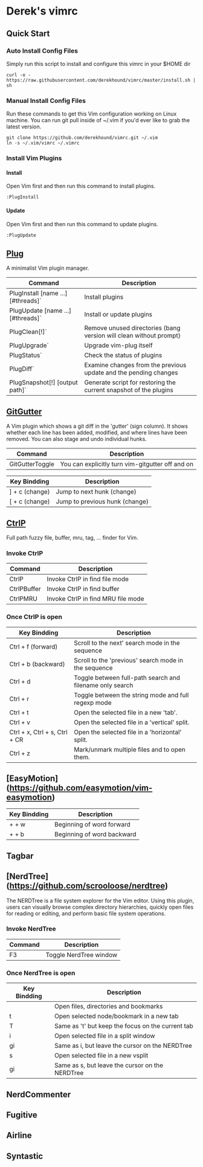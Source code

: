 # Derek's vimrc


## Quick Start

### Auto Install Config Files

Simply run this script to install and configure this vimrc in your $HOME dir

	curl -o - https://raw.githubusercontent.com/derekhound/vimrc/master/install.sh | sh

### Manual Install Config Files

Run these commands to get this Vim configuration working on Linux machine. You can run git pull inside of ~/.vim if you'd ever like to grab the latest version.

    git clone https://github.com/derekhound/vimrc.git ~/.vim
    ln -s ~/.vim/vimrc ~/.vimrc

### Install Vim Plugins

#### Install

Open Vim first and then run this command to install plugins.

    :PlugInstall

#### Update

Open Vim first and then run this command to update plugins.

    :PlugUpdate


## [Plug](https://github.com/junegunn/vim-plug)

A minimalist Vim plugin manager.

| Command                               | Description                                                       |
| ------------------------------------  | ----------------------------------------------------------------- |
| PlugInstall [name ...] [#threads]`    | Install plugins                                                   |
| PlugUpdate [name ...] [#threads]`     | Install or update plugins                                         |
| PlugClean[!]`                         | Remove unused directories (bang version will clean without prompt}|
| PlugUpgrade`                          | Upgrade vim-plug itself                                           |
| PlugStatus`                           | Check the status of plugins                                       |
| PlugDiff`                             | Examine changes from the previous update and the pending changes  |
| PlugSnapshot[!] [output path]`        | Generate script for restoring the current snapshot of the plugins |


## [GitGutter](https://github.com/airblade/vim-gitgutter)

A Vim plugin which shows a git diff in the 'gutter' (sign column). It shows whether each line has been added, modified, and where lines have been removed. You can also stage and undo individual hunks.

| Command                               | Description                                                       |
| ------------------------------------- | ----------------------------------------------------------------- |
| GitGutterToggle                       | You can explicitly turn vim-gitgutter off and on                  |

| Key Bindding                          | Description                                                       |
| ------------------------------------- | ----------------------------------------------------------------- |
| ] + c (change)                        | Jump to next hunk (change)                                        |
| [ + c (change)                        | Jump to previous hunk (change)                                    |

## [CtrlP](https://github.com/kien/ctrlp.vim)

Full path fuzzy file, buffer, mru, tag, ... finder for Vim.

### Invoke CtrlP

| Command                               | Description                                                       |
| ------------------------------------- | ----------------------------------------------------------------- |
| CtrlP                                 | Invoke CtrlP in find file mode                                    |
| CtrlPBuffer                           | Invoke CtrlP in find buffer                                       |
| CtrlPMRU                              | Invoke CtrlP in find MRU file mode                                |

### Once CtrlP is open

| Key Bindding                          | Description                                                       |
| ------------------------------------- | ----------------------------------------------------------------- |
| Ctrl + f (forward)                    | Scroll to the next' search mode in the sequence                   |
| Ctrl + b (backward)                   | Scroll to the 'previous' search mode in the sequence              |
| Ctrl + d                              | Toggle between full-path search and filename only search          |
| Ctrl + r                              | Toggle between the string mode and full regexp mode               |
| Ctrl + t                              | Open the selected file in a new 'tab'.                            |
| Ctrl + v                              | Open the selected file in a 'vertical' split.                     |
| Ctrl + x, Ctrl + s, Ctrl + CR         | Open the selected file in a 'horizontal' split.                   |
| Ctrl + z                              | Mark/unmark multiple files and <c-o> to open them.                |


## [EasyMotion] (https://github.com/easymotion/vim-easymotion)

| Key Bindding                          | Description                                                       |
| ------------------------------------- | ----------------------------------------------------------------- |
| <Leader> + <Leader> + w               | Beginning of word forward                                         |
| <Leader> + <Leader> + b               | Beginning of word backward                                        |

## Tagbar


## [NerdTree] (https://github.com/scrooloose/nerdtree)

The NERDTree is a file system explorer for the Vim editor. Using this plugin, users can visually browse complex directory hierarchies, quickly open files for reading or editing, and perform basic file system operations.

### Invoke NerdTree

| Command                               | Description                                                       |
| ------------------------------------- | ----------------------------------------------------------------- |
| F3                                    | Toggle NerdTree window                                            |

### Once NerdTree is open

| Key Bindding                          | Description                                                       |
| ------------------------------------- | ----------------------------------------------------------------- |
| <CR>                                  | Open files, directories and bookmarks                             |
| t                                     | Open selected node/bookmark in a new tab                          |
| T                                     | Same as 't' but keep the focus on the current tab                 |
| i                                     | Open selected file in a split window                              |
| gi                                    | Same as i, but leave the cursor on the NERDTree                   |
| s                                     | Open selected file in a new vsplit                                |
| gi                                    | Same as s, but leave the cursor on the NERDTree                   |

## NerdCommenter


## Fugitive


## Airline


## Syntastic


